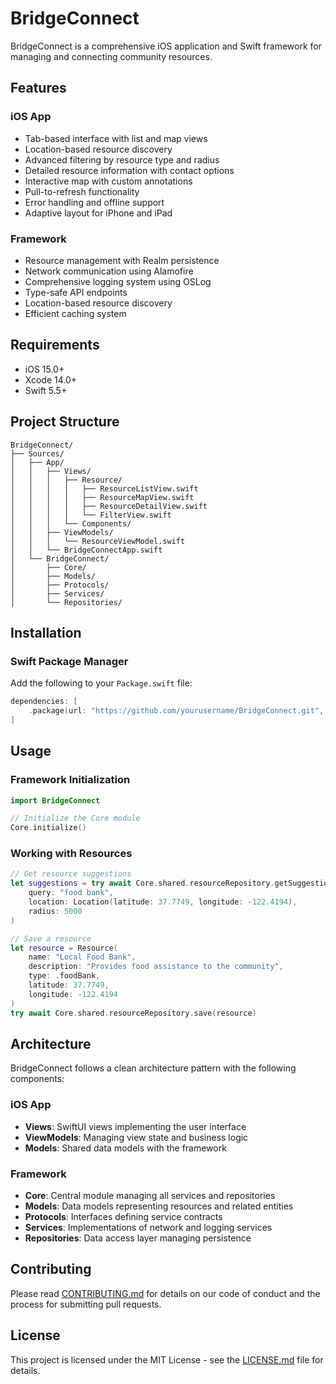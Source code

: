 # BridgeConnect

BridgeConnect is a comprehensive iOS application and Swift framework for managing and connecting community resources.

## Features

### iOS App
- Tab-based interface with list and map views
- Location-based resource discovery
- Advanced filtering by resource type and radius
- Detailed resource information with contact options
- Interactive map with custom annotations
- Pull-to-refresh functionality
- Error handling and offline support
- Adaptive layout for iPhone and iPad

### Framework
- Resource management with Realm persistence
- Network communication using Alamofire
- Comprehensive logging system using OSLog
- Type-safe API endpoints
- Location-based resource discovery
- Efficient caching system

## Requirements

- iOS 15.0+
- Xcode 14.0+
- Swift 5.5+

## Project Structure

```
BridgeConnect/
├── Sources/
│   ├── App/
│   │   ├── Views/
│   │   │   ├── Resource/
│   │   │   │   ├── ResourceListView.swift
│   │   │   │   ├── ResourceMapView.swift
│   │   │   │   ├── ResourceDetailView.swift
│   │   │   │   └── FilterView.swift
│   │   │   └── Components/
│   │   ├── ViewModels/
│   │   │   └── ResourceViewModel.swift
│   │   └── BridgeConnectApp.swift
│   └── BridgeConnect/
│       ├── Core/
│       ├── Models/
│       ├── Protocols/
│       ├── Services/
│       └── Repositories/
```

## Installation

### Swift Package Manager

Add the following to your `Package.swift` file:

```swift
dependencies: [
    .package(url: "https://github.com/yourusername/BridgeConnect.git", from: "1.0.0")
]
```

## Usage

### Framework Initialization

```swift
import BridgeConnect

// Initialize the Core module
Core.initialize()
```

### Working with Resources

```swift
// Get resource suggestions
let suggestions = try await Core.shared.resourceRepository.getSuggestions(
    query: "food bank",
    location: Location(latitude: 37.7749, longitude: -122.4194),
    radius: 5000
)

// Save a resource
let resource = Resource(
    name: "Local Food Bank",
    description: "Provides food assistance to the community",
    type: .foodBank,
    latitude: 37.7749,
    longitude: -122.4194
)
try await Core.shared.resourceRepository.save(resource)
```

## Architecture

BridgeConnect follows a clean architecture pattern with the following components:

### iOS App
- **Views**: SwiftUI views implementing the user interface
- **ViewModels**: Managing view state and business logic
- **Models**: Shared data models with the framework

### Framework
- **Core**: Central module managing all services and repositories
- **Models**: Data models representing resources and related entities
- **Protocols**: Interfaces defining service contracts
- **Services**: Implementations of network and logging services
- **Repositories**: Data access layer managing persistence

## Contributing

Please read [CONTRIBUTING.md](CONTRIBUTING.md) for details on our code of conduct and the process for submitting pull requests.

## License

This project is licensed under the MIT License - see the [LICENSE.md](LICENSE.md) file for details. 